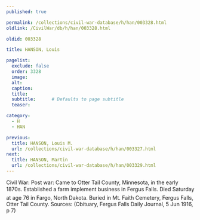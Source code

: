 ```yaml
---
published: true

permalink: /collections/civil-war-database/h/han/003328.html
oldlink: /CivilWar/db/h/han/003328.html

oldid: 003328

title: HANSON, Louis

pagelist:
  exclude: false
  order: 3328
  image: 
  alt:
  caption:
  title:
  subtitle:      # Defaults to page subtitle
  teaser:

category: 
  - H 
  - HAN

previous:
  title: HANSON, Louis M.
  url: /collections/civil-war-database/h/han/003327.html  
next:
  title: HANSON, Martin
  url: /collections/civil-war-database/h/han/003329.html   
---
```

Civil War: Post war: Came to Otter Tail County, Minnesota, in the early 1870s. Established a farm implement business in Fergus Falls. Died &#147;Saturday&#148; at age 76 in Fargo, North Dakota. Buried in Mt. Faith Cemetery, Fergus Falls, Otter Tail County. Sources: (Obituary, Fergus Falls Daily Journal, 5 Jun 1916, p 7)